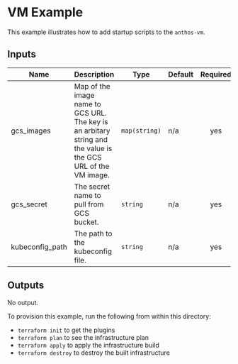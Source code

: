 # VM Example

This example illustrates how to add startup scripts to the `anthos-vm`.

<!-- BEGINNING OF PRE-COMMIT-TERRAFORM DOCS HOOK -->
## Inputs

| Name | Description | Type | Default | Required |
|------|-------------|------|---------|:--------:|
| gcs\_images | Map of the image name to GCS URL. The key is an arbitary string and the value is the GCS URL of the VM image. | `map(string)` | n/a | yes |
| gcs\_secret | The secret name to pull from GCS bucket. | `string` | n/a | yes |
| kubeconfig\_path | The path to the kubeconfig file. | `string` | n/a | yes |

## Outputs

No output.

<!-- END OF PRE-COMMIT-TERRAFORM DOCS HOOK -->

To provision this example, run the following from within this directory:
- `terraform init` to get the plugins
- `terraform plan` to see the infrastructure plan
- `terraform apply` to apply the infrastructure build
- `terraform destroy` to destroy the built infrastructure
